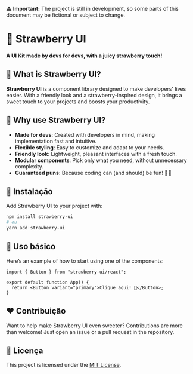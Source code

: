 ⚠️ **Important:** The project is still in development, so some parts of this document may be fictional or subject to change.

# 🍓 Strawberry UI

**A UI Kit made by devs for devs, with a juicy strawberry touch!**

## 🌟 What is Strawberry UI?

**Strawberry UI** is a component library designed to make developers' lives easier. With a friendly look and a strawberry-inspired design, it brings a sweet touch to your projects and boosts your productivity.

## 🍓 Why use Strawberry UI?

- **Made for devs**: Created with developers in mind, making implementation fast and intuitive.
- **Flexible styling**: Easy to customize and adapt to your needs.
- **Friendly look**: Lightweight, pleasant interfaces with a fresh touch.
- **Modular components**: Pick only what you need, without unnecessary complexity.
- **Guaranteed puns**: Because coding can (and should) be fun! 🍓😆

## 🚀 Instalação

Add Strawberry UI to your project with:

```sh
npm install strawberry-ui
# ou
yarn add strawberry-ui
```

## 🎨 Uso básico

Here’s an example of how to start using one of the components:

```tsx
import { Button } from "strawberry-ui/react";

export default function App() {
  return <Button variant="primary">Clique aqui! 🍓</Button>;
}
```

## ❤️ Contribuição

Want to help make Strawberry UI even sweeter? Contributions are more than welcome! Just open an issue or a pull request in the repository.

## 📜 Licença

This project is licensed under the [MIT License](LICENSE).
